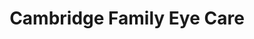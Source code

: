 ---
title: "Cambridge Family Eye Care"
url: /cambridge/cambridge-family-eye-care/
shop: optician
---